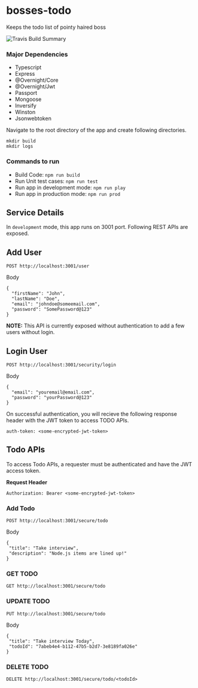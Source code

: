 # bosses-todo
Keeps the todo list of pointy haired boss

![Travis Build Summary](https://travis-ci.org/varshneyjayant/bosses-todo.svg?branch=master)


### Major Dependencies

- Typescript
- Express
- @Overnight/Core
- @Overnight/Jwt
- Passport
- Mongoose
- Inversify
- Winston
- Jsonwebtoken



Navigate to the root directory of the app and create following directories.

```
mkdir build
mkdir logs
```


### Commands to run

- Build Code: `npm run build`
- Run Unit test cases: `npm run test`
- Run app in development mode: `npm run play`
- Run app in production mode: `npm run prod`

## Service Details

In `development` mode, this app runs on 3001 port. Following REST APIs are exposed.

## Add User
```
POST http://localhost:3001/user
```
Body
```
{
  "firstName": "John",
  "lastName": "Doe",
  "email": "johndoe@someemail.com",
  "password": "SomePassword@123"
}
```
**NOTE:** This API is currently exposed without authentication to add a few users without login.




## Login User
```
POST http://localhost:3001/security/login
```
Body
```
{
  "email": "youremail@email.com",
  "password": "yourPassword@123"
}
```
On successful authentication, you will recieve the following response header with the JWT token to access TODO APIs.

```
auth-token: <some-encrypted-jwt-token>
```

## Todo APIs

To access Todo APIs, a requester must be authenticated and have the JWT access token.

**Request Header**
```
Authorization: Bearer <some-encrypted-jwt-token>
```

### Add Todo
```
POST http://localhost:3001/secure/todo
```
Body
```
{
 "title": "Take interview",
 "description": "Node.js items are lined up!"
}
```

### GET TODO
```
GET http://localhost:3001/secure/todo
```

### UPDATE TODO
```
PUT http://localhost:3001/secure/todo
```
Body
```
{
 "title": "Take interview Today",
 "todoId": "7abeb4e4-b112-47b5-b2d7-3e8189fa026e"
}
```

### DELETE TODO
```
DELETE http://localhost:3001/secure/todo/<todoId>
```
